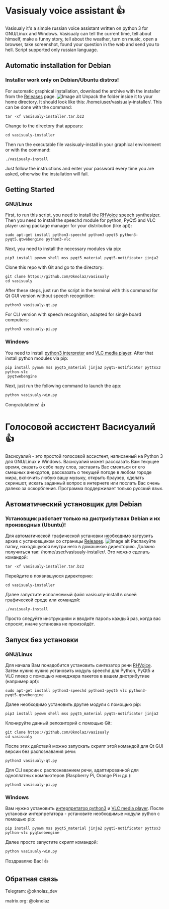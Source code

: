 # Vasisualy voice assistant :+1:
Vasisualy it's a simple russian voice assistant written on python 3 for GNU/Linux and Windows. 
Vasisualy can tell the current time, tell about himself, make a funny story, tell about the weather, turn on music, open a browser, take screenshot, found your question in the web and send you to hell. Script supported only russian language.
## Automatic installation for Debian
### Installer work only on Debian/Ubuntu distros!
For automatic graphical installation, download the archive with the installer from the [Releases](https://github.com/Oknolaz/vasisualy/releases) page.
![Image alt](https://github.com/Oknolaz/vasisualy/blob/master/install.png)
Unpack the folder inside it to your home directory. It should look like this: /home/user/vasisualy-installer/. This can be done with the command:
```
tar -xf vasisualy-installer.tar.bz2
```
Change to the directory that appears:
```
cd vasisualy-installer
```
Then run the executable file vasisualy-install in your graphical environment or with the command:
```
./vasisualy-install
```
Just follow the instructions and enter your password every time you are asked, otherwise the installation will fail.
## Getting Started
### GNU/Linux
First, to run this script, you need to install the [RHVoice](https://github.com/Olga-Yakovleva/RHVoice/) speech synthesizer. Then you need to install the speechd module for python, PyQt5 and VLC player using package manager for your distribution (like apt):
```
sudo apt-get install python3-speechd python3-pyqt5 python3-pyqt5.qtwebengine python3-vlc
```
Next, you need to install the necessary modules via pip:
```
pip3 install pyowm shell mss pyqt5_material pyqt5-notificator jinja2
```
Clone this repo with Git and go to the directory:
```
git clone https://github.com/Oknolaz/vasisualy
cd vasisualy
```
After these steps, just run the script in the terminal with this command for Qt GUI version without speech recognition:
```
python3 vasisualy-qt.py
```
For CLI version with speech recognition, adapted for single board computers:
```
python3 vasisualy-pi.py
```
### Windows
You need to install [python3 interpreter](https://python.org) and [VLC media player](https://videolan.org/). After that install python modules via pip:
```
pip install pyowm mss pyqt5_material jinja2 pyqt5-notificator pyttsx3 python-vlc
 pyqtwebengine
```
Next, just run the following command to launch the app:
```
python vasisualy-win.py
```
Congratulations! :+1:

# Голосовой ассистент Васисуалий :+1:
Васисуалий - это простой голосовой ассистент, написанный на Python 3 для GNU/Linux и Windows.
Васисуалий может рассказать Вам текущее время, сказать о себе пару слов, заставить Вас смеяться от его смешных анекдотов, рассказать о текущей погоде в любом городе мира, включить любую вашу музыку, открыть браузер, сделать скриншот, искать заданный вопрос в интернете или послать Вас очень далеко за оскорбления. Программа поддерживает только русский язык.
## Автоматический установщик для Debian
### Установщик работает только на дистрибутивах Debian и их производных (Ubuntu)!
Для автоматической графической установки необходимо загрузить архив с установщиком со страницы [Releases](https://github.com/Oknolaz/vasisualy/releases).
![Image alt](https://github.com/Oknolaz/vasisualy/blob/master/install.png)
Распакуйте папку, находящуюся внутри него в домашнюю директорию. Должно получиться так: /home/user/vasisualy-installer/. Это можно сделать командой:
```
tar -xf vasisualy-installer.tar.bz2
```
Перейдите в появившуюся директорию:
```
cd vasisualy-installer 
```
Далее запустите исполняемый файл vasisualy-install в своей графической среде или командой:
```
./vasisualy-install
```
Просто следуйте инструкциям и вводите пароль каждый раз, когда вас спросят, иначе установка не произойдёт.
## Запуск без установки
### GNU/Linux
Для начала Вам понадобится установить синтезатор речи [RHVoice](https://github.com/Olga-Yakovleva/RHVoice/). Затем нужно нужно установить модуль speechd для Python, PyQt5 и VLC плеер с помощью менеджера пакетов в вашем дистрибутиве (например apt):
```
sudo apt-get install python3-speechd python3-pyqt5 vlc python3-pyqt5.qtwebengine
```
Далее необходимо установить другие модули с помощью pip:
```
pip3 install pyowm shell mss pyqt5_material pyqt5-notificator jinja2
```
Клонируйте данный репозиторий с помощью Git:
```
git clone https://github.com/Oknolaz/vasisualy
cd vasisualy
```
После этих действий можно запускать скрипт этой командой для Qt GUI версии без распознавания речи:
```
python3 vasisualy-qt.py
```
Для CLI версии с распознаванием речи, адаптированной для одноплатных компьютеров (Raspberry Pi, Orange Pi и др.):
```
python3 vasisualy-pi.py
```
### Windows
Вам нужно установить [интерпретатор python3](https://python.org) и [VLC media player](https://videolan.org/). После установки интерпретатора - установите необходимые модули python с помощью pip:
```
pip install pyowm mss pyqt5_material jinja2 pyqt5-notificator pyttsx3 python-vlc pyqtwebengine
```
Далее просто запустите скрипт командой:
```
python vasisualy-win.py
```
Поздравляю Вас! :+1:

## Обратная связь
Telegram: @oknolaz_dev

matrix.org: @oknolaz
